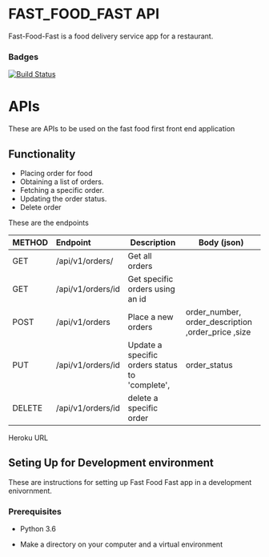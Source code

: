 # FAST_FOOD_FAST API

Fast-Food-Fast is a food delivery service app for a restaurant.

### Badges
[![Build Status](https://travis-ci.com/Gfreedoms/Fast-Food-Fast.svg?branch=api)](https://travis-ci.com/Gfreedoms/Fast-Food-Fast)

# APIs

These are APIs to be used on the fast food first front end application

## Functionality

- Placing order for food
- Obtaining a list of orders.
- Fetching a specific order.
- Updating the order status.
- Delete order

These are the endpoints

| METHOD | Endpoint          | Description                                                          | Body (json)                                                    |
| ------ | :---------------- | -------------------------------------------------------------------- | -------------------------------------------------------------- |
| GET    | /api/v1/orders/   | Get all orders                                                       |                                                                |
| GET    | /api/v1/orders/id | Get specific orders using an id                                      |                                                                |
| POST   | /api/v1/orders    | Place a new orders                                                   | order_number, order_description ,order_price ,size |
| PUT    | /api/v1/orders/id | Update a specific orders status to 'complete', | order_status                                                   |
| DELETE | /api/v1/orders/id |delete a specific order                                 |                                                                |

Heroku URL



## Seting Up for Development environment

These are instructions for setting up Fast Food Fast app in a development enivornment.

### Prerequisites

- Python 3.6

- Make a directory on your computer and a virtual environment

 
